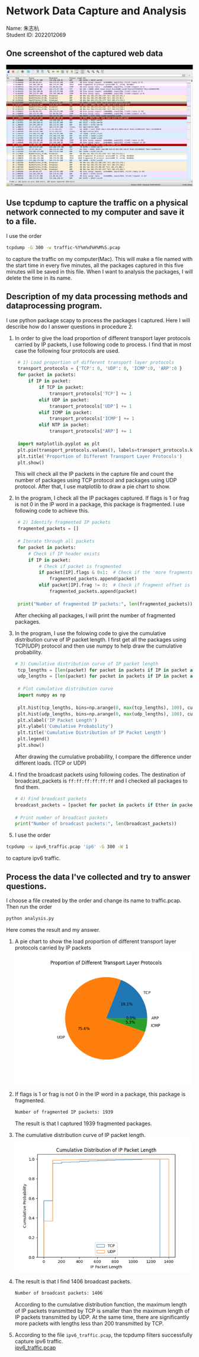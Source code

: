 # Network Data Capture and Analysis

Name: 朱志杭  
Student ID: 2022012069  

## One screenshot of the captured web data

![captured web data](captured.png)

## Use tcpdump to capture the traffic on a physical network connected to my computer and save it to a file.

I use the order  

```bash
tcpdump -G 300 -w traffic-%Y%m%d%H%M%S.pcap
```

to capture the traffic on my computer(Mac). This will make a file named with the start time in every five minutes, all the packages captured in this five minutes will be saved in this file. When I want to analysis the packages, I will delete the time in its name.

## Description of my data processing methods and dataprocessing program.

I use python package scapy to process the packages I captured. Here I will describe how do I answer questions in procedure 2.  

1. In order to give the load proportion of different transport layer protocols carried by IP packets, I use following code to process. I find that in most case the following four protocols are used.  

   ```python
    # 1) Load proportion of different transport layer protocols
    transport_protocols = {'TCP': 0, 'UDP': 0, 'ICMP':0, 'ARP':0 }
    for packet in packets:
        if IP in packet:
            if TCP in packet:
                transport_protocols['TCP'] += 1
            elif UDP in packet:
                transport_protocols['UDP'] += 1
            elif ICMP in packet:
                transport_protocols['ICMP'] += 1
            elif NTP in packet:
                transport_protocols['ARP'] += 1

    import matplotlib.pyplot as plt
    plt.pie(transport_protocols.values(), labels=transport_protocols.keys(), autopct='%1.1f%%')
    plt.title('Proportion of Different Transport Layer Protocols')
    plt.show()
    ```

    This will check all the IP packets in the capture file and count the number of packages using TCP protocol and packages using UDP protocol. After that, I use matplotlib to draw a pie chart to show.

2. In the program, I check all the IP packages captured. If flags is 1 or frag is not 0 in the IP word in a package, this package is fragmented. I use following code to achieve this.

   ```python
    # 2) Identify fragmented IP packets
    fragmented_packets = []

    # Iterate through all packets
    for packet in packets:
        # Check if IP header exists
        if IP in packet:
            # Check if packet is fragmented
            if packet[IP].flags & 0x1:  # Check if the 'more fragments' flag is set
                fragmented_packets.append(packet)
            elif packet[IP].frag != 0:  # Check if fragment offset is non-zero, indicating fragmented packet
                fragmented_packets.append(packet)

    print("Number of fragmented IP packets:", len(fragmented_packets))
    ```

    After checking all packages, I will print the number of fragmented packages.

3. In the program, I use the folowing code to give the cumulative distribution curve of IP packet length. I first get all the packages using TCP(UDP) protocol and then use numpy to help draw the cumulative probability.

   ```python
   # 3) Cumulative distribution curve of IP packet length
    tcp_lengths = [len(packet) for packet in packets if IP in packet and TCP in packet]
    udp_lengths = [len(packet) for packet in packets if IP in packet and UDP in packet]

    # Plot cumulative distribution curve
    import numpy as np

    plt.hist(tcp_lengths, bins=np.arange(0, max(tcp_lengths), 100), cumulative=True, density=True, histtype='step', label='TCP')
    plt.hist(udp_lengths, bins=np.arange(0, max(udp_lengths), 100), cumulative=True, density=True, histtype='step', label='UDP')
    plt.xlabel('IP Packet Length')
    plt.ylabel('Cumulative Probability')
    plt.title('Cumulative Distribution of IP Packet Length')
    plt.legend()
    plt.show()
    ```

    After drawing the cumulative probability, I compare the difference under different loads. (TCP or UDP)

4. I find the broadcast packets using following codes. The destination of broadcast_packets is `ff:ff:ff:ff:ff:ff` and I checked all packages to find them.

    ```python
    # 4) Find broadcast packets
    broadcast_packets = [packet for packet in packets if Ether in packet and packet[Ether].dst == 'ff:ff:ff:ff:ff:ff']

    # Print number of broadcast packets
    print("Number of broadcast packets:", len(broadcast_packets))
    ```

5. I use the order  

```bash
tcpdump -w ipv6_traffic.pcap 'ip6' -G 300 -W 1
```

to capture ipv6 traffic.

## Process the data I've collected and try to answer questions.

I choose a file created by the order and change its name to traffic.pcap. Then run the order

```bash
python analysis.py
```

Here comes the result and my answer.

1. A pie chart to show the load proportion of different transport layer protocols carried by IP packets  
   ![pie chart](piechart.png)  
2. If flags is 1 or frag is not 0 in the IP word in a package, this package is fragmented.  

    ```bash
    Number of fragmented IP packets: 1939
    ```

    The result is that I captured 1939 fragmented packages.  
3. The cumulative distribution curve of IP packet length.  
   ![ package length](package_length.png)  
4. The result is that I find 1406 broadcast packets.  

    ```bash
    Number of broadcast packets: 1406
    ```

    According to the cumulative distribution function, the maximum length of IP packets transmitted by TCP is smaller than the maximum length of IP packets transmitted by UDP. At the same time, there are significantly more packets with lengths less than 200 transmitted by TCP.
5. According to the file `ipv6_traffic.pcap`, the tcpdump filters successfully capture ipv6 traffic.  
   [ipv6_traffic.pcap](https://github.com/David-Zhu03/A3_capture_and_analysis/blob/main/ipv6_traffic.pcap)
